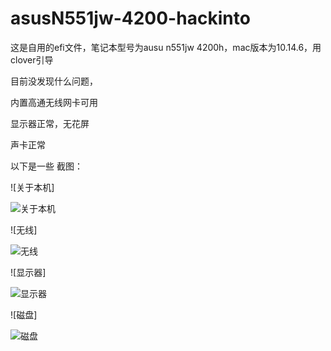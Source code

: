 # asusN551jw-4200-hackinto


这是自用的efi文件，笔记本型号为ausu n551jw 4200h，mac版本为10.14.6，用clover引导


目前没发现什么问题，


内置高通无线网卡可用

显示器正常，无花屏

声卡正常

以下是一些
截图：

![关于本机]

![关于本机](http://xc.deanlovesam.cn/1.png)

![无线]

![无线](http://xc.deanlovesam.cn/2.png)

![显示器]

![显示器](http://xc.deanlovesam.cn/3.png)

![磁盘]

![磁盘](http://xc.deanlovesam.cn/4.png)
